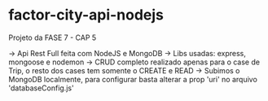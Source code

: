 # factor-city-api-nodejs

Projeto da FASE 7 - CAP 5

-> Api Rest Full feita com NodeJS e MongoDB
-> Libs usadas: express, mongoose e nodemon
-> CRUD completo realizado apenas para o case de Trip, o resto dos cases tem somente o CREATE e READ
-> Subimos o MongoDB localmente, para configurar basta alterar a prop 'uri' no arquivo 'databaseConfig.js'